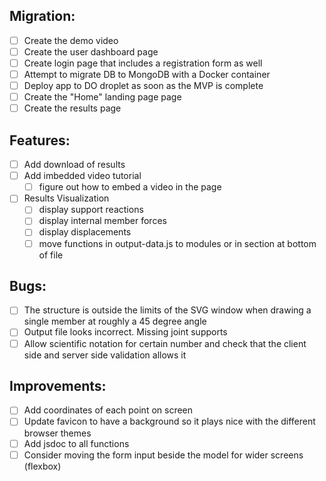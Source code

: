 ## Migration:

-   [ ] Create the demo video
-   [ ] Create the user dashboard page
-   [ ] Create login page that includes a registration form as well
-   [ ] Attempt to migrate DB to MongoDB with a Docker container
-   [ ] Deploy app to DO droplet as soon as the MVP is complete
-   [ ] Create the "Home" landing page page
-   [ ] Create the results page

## Features:

-   [ ] Add download of results
-   [ ] Add imbedded video tutorial
    -   [ ] figure out how to embed a video in the page
-   [ ] Results Visualization
    -   [ ] display support reactions
    -   [ ] display internal member forces
    -   [ ] display displacements
    -   [ ] move functions in output-data.js to modules or in section at bottom of file

## Bugs:

-   [ ] The structure is outside the limits of the SVG window when drawing a single member at roughly a 45 degree angle
-   [ ] Output file looks incorrect. Missing joint supports
-   [ ] Allow scientific notation for certain number and check that the client side and server side validation allows it

## Improvements:

-   [ ] Add coordinates of each point on screen
-   [ ] Update favicon to have a background so it plays nice with the different browser themes
-   [ ] Add jsdoc to all functions
-   [ ] Consider moving the form input beside the model for wider screens (flexbox)
